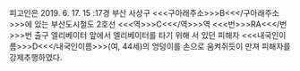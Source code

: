 피고인은 2019. 6. 17. 15 :17경 부산 사상구 <<<구아래주소>>>B<<</구아래주소>>>에 있는 부산도시철도 2호선 <<<역>>>C<<</역>>>역 <<<번>>>RA<<</번>>>번 출구 엘리베이터 앞에서 엘리베이터를 타기 위해 서 있던 피해자 <<<내국인이름>>>D<<</내국인이름>>>(여, 44세)의 엉덩이를 손으로 움켜쥐듯이 만져 피해자를 강제추행하였다.